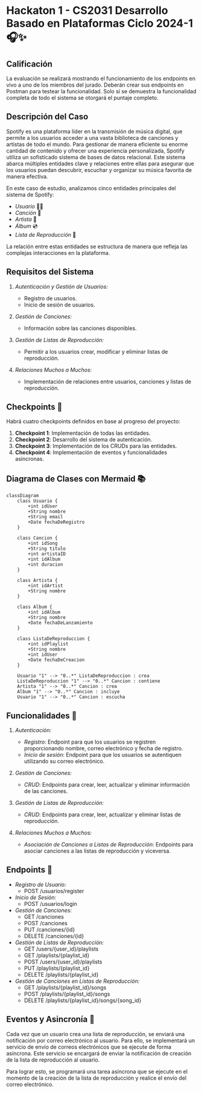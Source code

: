 # Hackaton 1 - CS2031 Desarrollo Basado en Plataformas Ciclo 2024-1 🎧✨

## Calificación 

La evaluación se realizará mostrando el funcionamiento de los endpoints en vivo a uno de los miembros del jurado. Deberán crear sus endpoints en Postman para testear la funcionalidad. Solo si se demuestra la funcionalidad completa de todo el sistema se otorgará el puntaje completo.

## Descripción del Caso

Spotify es una plataforma líder en la transmisión de música digital, que permite a los usuarios acceder a una vasta biblioteca de canciones y artistas de todo el mundo. Para gestionar de manera eficiente su enorme cantidad de contenido y ofrecer una experiencia personalizada, Spotify utiliza un sofisticado sistema de bases de datos relacional. Este sistema abarca múltiples entidades clave y relaciones entre ellas para asegurar que los usuarios puedan descubrir, escuchar y organizar su música favorita de manera efectiva.

En este caso de estudio, analizamos cinco entidades principales del sistema de Spotify:

- *Usuario* 🧑‍💻
- *Canción* 🎵
- *Artista* 🎤
- *Álbum* 💿
- *Lista de Reproducción* 📃

La relación entre estas entidades se estructura de manera que refleja las complejas interacciones en la plataforma.

## Requisitos del Sistema

1. *Autenticación y Gestión de Usuarios:*
   - Registro de usuarios.
   - Inicio de sesión de usuarios.

2. *Gestión de Canciones:*
   - Información sobre las canciones disponibles.

3. *Gestión de Listas de Reproducción:*
   - Permitir a los usuarios crear, modificar y eliminar listas de reproducción.

4. *Relaciones Muchos a Muchos:*
   - Implementación de relaciones entre usuarios, canciones y listas de reproducción.

## Checkpoints 🛑

Habrá cuatro checkpoints definidos en base al progreso del proyecto:

1. **Checkpoint 1**: Implementación de todas las entidades.
2. **Checkpoint 2**: Desarrollo del sistema de autenticación.
3. **Checkpoint 3**: Implementación de los CRUDs para las entidades.
4. **Checkpoint 4**: Implementación de eventos y funcionalidades asíncronas.

## Diagrama de Clases con Mermaid 📚

```mermaid
classDiagram
    class Usuario {
        +int idUser
        +String nombre
        +String email
        +Date fechaDeRegistro
    }

    class Cancion {
        +int idSong
        +String titulo
        +int artistaID
        +int idAlbum
        +int duracion
    }

    class Artista {
        +int idArtist
        +String nombre
    }

    class Album {
        +int idAlbum
        +String nombre
        +Date fechaDeLanzamiento
    }

    class ListaDeReproduccion {
        +int idPlaylist
        +String nombre
        +int idUser
        +Date fechaDeCreacion
    }

    Usuario "1" --> "0..*" ListaDeReproduccion : crea
    ListaDeReproduccion "1" --> "0..*" Cancion : contiene
    Artista "1" --> "0..*" Cancion : crea
    Album "1" --> "0..*" Cancion : incluye
    Usuario "1" --> "0..*" Cancion : escucha
```

## Funcionalidades 🌟

1. *Autenticación:*
   - *Registro*: Endpoint para que los usuarios se registren proporcionando nombre, correo electrónico y fecha de registro.
   - *Inicio de sesión*: Endpoint para que los usuarios se autentiquen utilizando su correo electrónico.

2. *Gestión de Canciones:*
   - *CRUD*: Endpoints para crear, leer, actualizar y eliminar información de las canciones.

3. *Gestión de Listas de Reproducción:*
   - *CRUD*: Endpoints para crear, leer, actualizar y eliminar listas de reproducción.

4. *Relaciones Muchos a Muchos:*
   - *Asociación de Canciones a Listas de Reproducción*: Endpoints para asociar canciones a las listas de reproducción y viceversa.

## Endpoints 🚀

- *Registro de Usuario:*
  - POST /usuarios/register
- *Inicio de Sesión:*
  - POST /usuarios/login
- *Gestión de Canciones:*
  - GET /canciones
  - POST /canciones
  - PUT /canciones/{id}
  - DELETE /canciones/{id}
- *Gestión de Listas de Reproducción:*
  - GET /users/{user_id}/playlists
  - GET /playlists/{playlist_id}
  - POST /users/{user_id}/playlists
  - PUT /playlists/{playlist_id}
  - DELETE /playlists/{playlist_id}
- *Gestión de Canciones en Listas de Reproducción:*
  - GET /playlists/{playlist_id}/songs
  - POST /playlists/{playlist_id}/songs
  - DELETE /playlists/{playlist_id}/songs/{song_id}

## Eventos y Asincronía 🎉

Cada vez que un usuario crea una lista de reproducción, se enviará una notificación por correo electrónico al usuario. Para ello, se implementará un servicio de envío de correos electrónicos que se ejecute de forma asíncrona. Este servicio se encargará de enviar la notificación de creación de la lista de reproducción al usuario.

Para lograr esto, se programará una tarea asíncrona que se ejecute en el momento de la creación de la lista de reproducción y realice el envío del correo electrónico.
